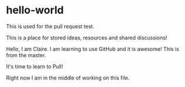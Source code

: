 # hello-world
This is used for the pull request test.

This is a place for stored ideas, resources and shared discussions!


Hello,  I am Claire. I am learning to use GitHub and it is awesome! This is from the master.


It's time to learn to Pull!

Right now I am in the middle of working on this file.
